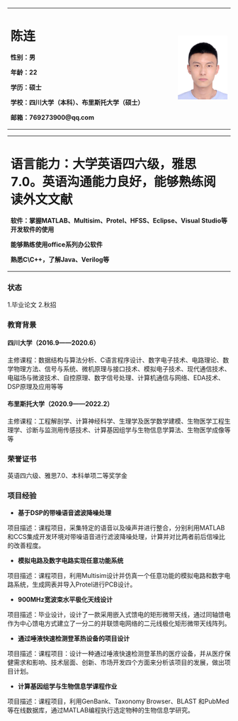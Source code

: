 <table border="0">
  <tr>
    <td width="75%">
      <h1>陈连</h1>
      <p><b>性别：男</b></p>
      <p><b>年龄：22</b></p>
      <p><b>学历：硕士</b></p>
      <p><b>学校：四川大学（本科）、布里斯托大学（硕士）</b></p>
      <p><b>邮箱：769273900@qq.com</b></p>
    </td>
    <td width="25%">
      <img src="/Me.jpg" width="100%">      
    </td>
  </tr>
</table>

<table border="0">
  <tr>
    <td width="75%">
      <h1>语言能力：大学英语四六级，雅思7.0。英语沟通能力良好，能够熟练阅读外文文献</h1>
      <p><b>软件：掌握MATLAB、Multisim、Protel、HFSS、Eclipse、Visual Studio等开发软件的使用</b></p>
      <p><b>能够熟练使用office系列办公软件</b></p>
      <p><b>熟悉C\C++，了解Java、Verilog等</b></p>
    </td>
  </tr>
</table>

### 状态
1.毕业论文
2.秋招

### 教育背景
#### 四川大学（2016.9——2020.6）
主修课程：数据结构与算法分析、C语言程序设计、数字电子技术、电路理论、数学物理方法、信号与系统、微机原理与接口技术、模拟电子技术、现代通信技术、电磁场与微波技术、自控原理、数字信号处理、计算机通信与网络、EDA技术、DSP原理及应用等等

#### 布里斯托大学（2020.9——2022.2）
主修课程：工程解剖学、计算神经科学、生理学及医学数学建模、生物医学工程生理学、诊断与监测用传感技术、计算基因组学与生物信息学算法、生物医学成像等等

### 荣誉证书
英语四六级、雅思7.0、本科单项二等奖学金

### 项目经验
- **基于DSP的带噪语音滤波降噪处理**

项目描述：课程项目，采集特定的语音以及噪声并进行整合，分别利用MATLAB和CCS集成开发环境对带噪语音进行滤波降噪处理，计算并对比两者前后信噪比的改善程度。
- **模拟电路及数字电路实现任意功能系统**

项目描述：课程项目，利用Multisim设计并仿真一个任意功能的模拟电路和数字电路系统，生成网表并导入Protel进行PCB设计。
- **900MHz宽波束水平极化天线设计**

项目描述：毕业设计，设计了一款采用嵌入式馈电的矩形微带天线，通过同轴馈电作为中心馈电方式建立了一分二的并联馈电网络的二元线极化矩形微带天线阵列。
- **通过唾液快速检测登革热设备的项目设计**

项目描述：课程项目：设计一种通过唾液快速检测登革热的医疗设备，并从医疗保健需求和影响、技术层面、创新、市场开发四个方面来分析该项目的发展，做出项目计划。
- **计算基因组学与生物信息学课程作业**

项目描述：课程项目，利用GenBank、Taxonomy Browser、BLAST 和PubMed等在线数据库，通过MATLAB编程执行选定物种的生物信息学研究。
